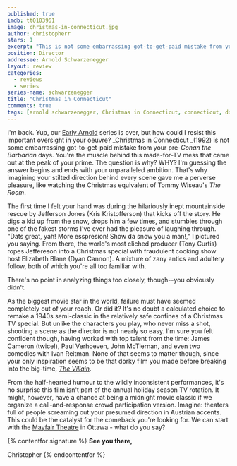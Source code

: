 ```yaml
---
published: true
imdb: tt0103961
image: christmas-in-connecticut.jpg
author: christopherr
stars: 1
excerpt: "This is not some embarrassing got-to-get-paid mistake from your pre-<em>Conan the Barbarian</em> days. You&rsquo;re the muscle behind this made-for-TV mess that came out at the peak of your prime. The question is why? WHY?"
position: Director
addressee: Arnold Schwarzenegger
layout: review
categories: 
  - reviews
  - series
series-name: schwarzenegger
title: "Christmas in Connecticut"
comments: true
tags: [arnold schwarzenegger, Christmas in Connecticut, connecticut, ddirector, directorial debut, Early Arnold, Early Arnold, junk, made-for-TV, midnight movie, specia, The Room, Tommy Wiseau]
---
```

I'm back. Yup, our [Early Arnold][1] series is over, but how could I resist this important oversight in your oeuvre? _Christmas in Connecticut _(1992) is not some embarrassing got-to-get-paid mistake from your pre-_Conan the Barbarian_ days. You're the muscle behind this made-for-TV mess that came out at the peak of your prime. The question is why? WHY? I'm guessing the answer begins and ends with your unparalleled ambition. That's why imagining your stilted direction behind every scene gave me a perverse pleasure, like watching the Christmas equivalent of Tommy Wiseau's _The Room_.

   [1]: /content/tag/early-arnold

The first time I felt your hand was during the hilariously inept mountainside rescue by Jefferson Jones (Kris Kristofferson) that kicks off the story. He digs a kid up from the snow, drops him a few times, and stumbles through one of the fakest storms I've ever had the pleasure of laughing through.  "Dats great, yah! More esspresion! Show da snow you a man!," I pictured you saying. From there, the world's most cliched producer (Tony Curtis) ropes Jeffereson into a Christmas special with fraudulent cooking show host Elizabeth Blane (Dyan Cannon). A mixture of zany antics and adultery follow, both of which you're all too familiar with.

There's no point in analyzing things too closely, though--you obviously didn't.

As the biggest movie star in the world, failure must have seemed completely out of your reach. Or did it?  It's no doubt a calculated choice to remake a 1940s semi-classic in the relatively safe confines of a Christmas TV special. But unlike the characters you play, who never miss a shot, shooting a scene as the director is not nearly so easy.  I'm sure you felt confident though, having worked with top talent from the time: James Cameron (twice!), Paul Verhoeven, John McTiernan, and even two comedies with Ivan Reitman. None of that seems to matter though, since your only inspiration seems to be that dorky film you made before breaking into the big-time, [_The Villain_][2].

   [2]: /content/2012/11/27/the-villain.html

From the half-hearted humour to the wildly inconsistent performances, it's no surprise this film isn't part of the annual holiday season TV rotation.  It might, however, have a chance at being a midnight movie classic if we organize a call-and-response crowd participation version. Imagine: theaters full of people screaming out your presumed direction in Austrian accents. This could be the catalyst for the comeback you're looking for. We can start with the [Mayfair Theatre][3] in Ottawa - what do you say?

   [3]: http://bank.mayfairtheatre.ca/

{% contentfor signature %}
**See you there,**

Christopher
{% endcontentfor %}